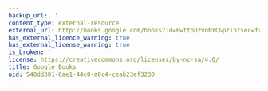 ```yaml
---
backup_url: ''
content_type: external-resource
external_url: http://books.google.com/books?id=EwttbU2vnNYC&printsec=frontcover
has_external_licence_warning: true
has_external_license_warning: true
is_broken: ''
license: https://creativecommons.org/licenses/by-nc-sa/4.0/
title: Google Books
uid: 540dd301-6ae1-44c0-a0c4-ceab23ef3230
---
```

